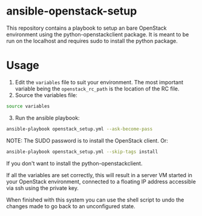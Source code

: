 # ansible-openstack-setup

This repository contains a playbook to setup an bare OpenStack environment
using the python-openstackclient package. It is meant to be run on the
localhost and requires sudo to install the python package.

# Usage

1. Edit the `variables` file to suit your environment. The most important
variable being the `openstack_rc_path` is the location of the RC file.
2. Source the variables file:
```sh
source variables
```
3. Run the ansible playbook:
```sh
ansible-playbook openstack_setup.yml --ask-become-pass
```

NOTE: The SUDO password is to install the OpenStack client. Or:  

```sh
ansible-playbook openstack_setup.yml --skip-tags install
```

If you don't want to install the python-openstackclient.

If all the variables are set correctly, this will result in a server VM started
in your OpenStack environment, connected to a floating IP address accessible
via ssh using the private key.

When finished with this system you can use the shell script to undo the changes
made to go back to an unconfigured state.
